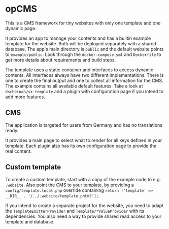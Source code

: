 # opCMS

This is a CMS framework for tiny websites with only one template and one dynamic page.

It provides an app to manage your contents and has a builtin example template for the website.
Both will be deployed separately with a shared database.
The app's main directory is `public` and the default website points to `example/public`.
Look through the `docker-compose.yml` and `Dockerfile` to get more details about requirements and build steps.

The template uses a static container and interfaces to access dynamic contents. 
All interfaces always have two different implementations. 
There is one to create the final output and one to collect all information for the CMS.
The example contains all available default features.
Take a look at `dscheinah/sx-template` and a plugin with configuration page if you intend to add more features.

## CMS

The application is targeted for users from Germany and has no translations ready.

It provides a main page to select what to render for all keys defined in your template. 
Each plugin also has its own configuration page to provide the real content.

## Custom template

To create a custom template, start with a copy of the example code to e.g. `.website`. Also point the CMS to your template,
by providing a `config/template.local.php` override containing `return ['template' => __DIR__ . '/../.website/template.phtml'];`.

If you intend to create a separate project for the website, 
you need to adapt the `TemplateEmitterProvider` and `Template/*ValueProvider` with its dependencies.
You also need a way to provide shared read access to your template and database.
